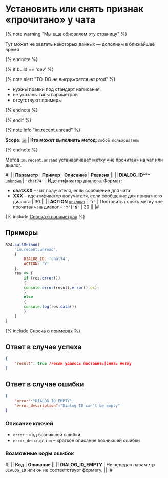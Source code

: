 # Установить или снять признак «прочитано» у чата

{% note warning "Мы еще обновляем эту страницу" %}

Тут может не хватать некоторых данных — дополним в ближайшее время

{% endnote %}

{% if build == 'dev' %}

{% note alert "TO-DO _не выгружается на prod_" %}

- нужны правки под стандарт написания
- не указаны типы параметров
- отсутствуют примеры

{% endnote %}

{% endif %}

{% note info "im.recent.unread" %}

**Scope**: [`im`](../../scopes/permissions.md) | **Кто может выполнять метод**: `любой пользователь`

{% endnote %}

Метод `im.recent.unread` устанавливает метку «не прочитан» на чат или диалог.

#|
|| **Параметр** | **Пример** | **Описание** | **Ревизия** ||
|| **DIALOG_ID^*^**
[`unknown`](../../data-types.md) | `'chat74'` | Идентификатор диалога. Формат:
- **chatXXX** – чат получателя, если сообщение для чата
- **XXX** – идентификатор получателя, если сообщение для приватного диалога | 30 ||
|| **ACTION**
[`unknown`](../../data-types.md) | `'Y'` | Поставить / снять метку «не прочитан» на диалог - `'Y'|'N'` | 30 ||
|#

{% include [Сноска о параметрах](../../../_includes/required.md) %}

## Примеры

```js
B24.callMethod(
    'im.recent.unread',
    {
        DIALOG_ID: 'chat74',
        ACTION: 'Y'
    },
    res => {
        if (res.error())
        {
        console.error(result.error().ex);
        }
        else
        {
        console.log(res.data())
        }
    }
)
```

{% include [Сноска о примерах](../../../_includes/examples.md) %}

## Ответ в случае успеха

```json
{
    "result": true //если удалось поставить|снять метку
}
```

## Ответ в случае ошибки

```json
{
    "error":"DIALOG_ID_EMPTY",
    "error_description":"Dialog ID can't be empty"
}
```

### Описание ключей

- `error` – код возникшей ошибки
- `error_description` – краткое описание возникшей ошибки

### Возможные коды ошибок

#|
|| **Код** | **Описание** ||
|| **DIALOG_ID_EMPTY** | Не передан параметр `DIALOG_ID` или он не соответствует формату. ||
|#